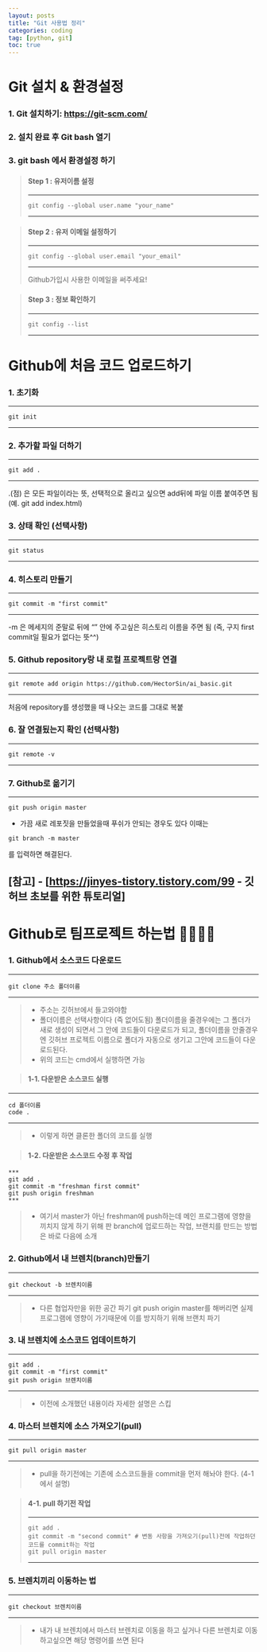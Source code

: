```yaml
---
layout: posts
title: "Git 사용법 정리"
categories: coding
tag: [python, git]
toc: true
---
```


# Git 설치 & 환경설정

### 1. Git 설치하기: https://git-scm.com/

### 2. 설치 완료 후 Git bash 열기

### 3. git bash 에서 환경설정 하기

> #### Step 1 : 유저이름 설정
>
> ---
>
> ```
> git config --global user.name "your_name"
> ```
>
> ---

> #### Step 2 : 유저 이메일 설정하기
>
> ---
>
> ```
> git config --global user.email "your_email"
> ```
>
> ---
>
> Github가입시 사용한 이메일을 써주세요!

> #### Step 3 : 정보 확인하기
>
> ---
>
> ```
> git config --list
> ```
>
> ---

# Github에 처음 코드 업로드하기

### 1. 초기화

---

```
git init
```

---

### 2. 추가할 파일 더하기

---

```
git add .
```

---

.(점) 은 모든 파일이라는 뜻, 선택적으로 올리고 싶으면 add뒤에 파일 이름 붙여주면 됨 (예. git add index.html)

### 3. 상태 확인 (선택사항)

---

```
git status
```

---

### 4. 히스토리 만들기

---

```
git commit -m "first commit"
```

---

-m 은 메세지의 준말로 뒤에 “” 안에 주고싶은 히스토리 이름을 주면 됨 (즉, 구지 first commit일 필요가 없다는 뜻^^)

### 5. Github repository랑 내 로컬 프로젝트랑 연결

---

```
git remote add origin https://github.com/HectorSin/ai_basic.git
```

---

처음에 repository를 생성했을 때 나오는 코드를 그대로 복붙

### 6. 잘 연결됬는지 확인 (선택사항)

---

```
git remote -v
```

---

### 7. Github로 옮기기

---

```
git push origin master
```

* 가끔 새로 레포짓을 만들었을때 푸쉬가 안되는 경우도 있다 이때는
```
git branch -m master
```
를 입력하면 해결된다.


[참고] - [https://jinyes-tistory.tistory.com/99 - 깃허브 초보를 위한 튜토리얼]
---

# Github로 팀프로젝트 하는법 👨‍👩‍👧‍👦

### 1. Github에서 소스코드 다운로드

---

```
git clone 주소 폴더이름
```

---

> - 주소는 깃허브에서 들고와야함
> - 폴더이름은 선택사항이다 (즉 없어도됨) 폴더이름을 줄경우에는 그 폴더가 새로 생성이 되면서 그 안에 코드들이 다운로드가 되고, 폴더이름을 안줄경우엔 깃허브 프로젝트 이름으로 폴더가 자동으로 생기고 그안에 코드들이 다운로드된다.
> - 위의 코드는 cmd에서 실행하면 가능

> #### 1-1. 다운받은 소스코드 실행

---

```
cd 폴더이름
code .
```

---

> - 이렇게 하면 클론한 폴더의 코드를 실행

> #### 1-2. 다운받은 소스코드 수정 후 작업

```
***
git add .
git commit -m "freshman first commit"
git push origin freshman
***
```

> - 여기서 master가 아닌 freshman에 push하는데 메인 프로그램에 영향을 끼치지 않게 하기 위해 판 branch에 업로드하는 작업, 브랜치를 만드는 방법은 바로 다음에 소개

### 2. Github에서 내 브렌치(branch)만들기

---

```
git checkout -b 브렌치이름
```

---

> - 다른 협업자만을 위한 공간 파기
>   git push origin master를 해버리면 실제 프로그램에 영향이 가기때문에 이를 방지하기 위해 브랜치 파기

### 3. 내 브렌치에 소스코드 업데이트하기

---

```
git add .
git commit -m "first commit"
git push origin 브렌치이름
```

---

> - 이전에 소개했던 내용이라 자세한 설명은 스킵

### 4. 마스터 브렌치에 소스 가져오기(pull)

---

```
git pull origin master
```

---

> - pull을 하기전에는 기존에 소스코드들을 commit을 먼저 해놔야 한다. (4-1에서 설명)

> #### 4-1. pull 하기전 작업
>
> ---
>
> ```
> git add .
> git commit -m "second commit" # 변동 사항을 가져오기(pull)전에 작업하던 코드를 commit하는 작업
> git pull origin master
> ```
>
> ---

### 5. 브렌치끼리 이동하는 법

---

```
git checkout 브렌치이름
```

---

> - 내가 내 브렌치에서 마스터 브렌치로 이동을 하고 싶거나 다른 브렌치로 이동하고싶으면 해당 명령어를 쓰면 된다
